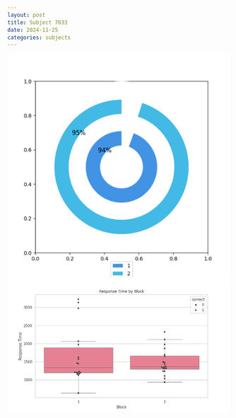 ```yaml
---
layout: post
title: Subject 7033
date: 2024-11-25
categories: subjects
---
```


![](data/7033/run-10/7033__acc_test.png)
![](data/7033/run-10/7033_rt.png)
